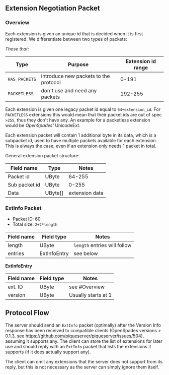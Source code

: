 ## Extension Negotiation Packet

### Overview

Each extension is given an unique id that is decided when it is first
registered. We differentiate between two types of packets:

*Those that:*

| Type          | Purpose                               | Extension id range |
| ------------- | ------------------------------------- | ------------------ |
| `HAS_PACKETS` | introduce new packets to the protocol | 0-191              |
| `PACKETLESS`  | don't use and need any packets        | 192-255            |

Each extension is given one legacy packet id equal to `64+extension_id`.
For `PACKETLESS` extensions this would mean that their packet ids are out
of spec `>255`, thus they don't have any.
An example for a packetless extension would be *OpenSpades'* UnicodeExt.

Each extension packet will contain 1 additional byte in its data, which is a
subpacket id, used to have multiple packets available for each extension. This
is always the case, even if an extension only needs 1 packet in total.

General extension packet structure:

| Field name    | Type      | Notes          |
| ------------- | --------- | -------------- |
| Packet id     | UByte     | 64-255         |
| Sub packet id | UByte     | 0-255          |
| Data          | UByte[]   | extension data |

### ExtInfo Packet

* Packet ID: 60
* Total size: `2+2*length`

| Field name | Field type   | Notes                        |
| ---------- | ------------ | ---------------------------- |
| length     | UByte        | `length` entries will follow |
| entries    | ExtInfoEntry | see below                    |

**ExtInfoEntry**

| Field name | Field type | Notes               |
| ---------- | ---------- | ------------------- |
| ext. ID    | UByte      | see #Overview       |
| version    | UByte      | Usually starts at 1 |

## Protocol Flow

The server should send an `ExtInfo` packet (optimally) after the Version Info response has been received to compatible clients
(OpenSpades versions > 0.1.3, see https://github.com/piqueserver/piqueserver/issues/504),
assuming it supports any. The client can store the list of extensions for later use and should
reply with an `ExtInfo` packet that lists the extensions it supports (if it does actually support any).

The client can omit any extensions that the server does not support from its
reply, but this is not necessary as the server can simply ignore them itself.
